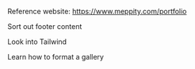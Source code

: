 Reference website:
https://www.meppity.com/portfolio

Sort out footer content

Look into Tailwind

Learn how to format a gallery



